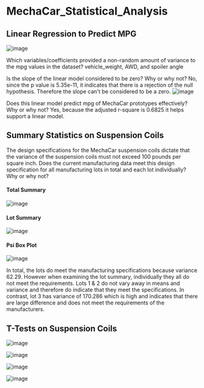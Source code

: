 # MechaCar_Statistical_Analysis

## Linear Regression to Predict MPG

![image](https://user-images.githubusercontent.com/82242081/133378675-6d5fb4ce-56af-42f4-9e3a-1eb424af1c2b.png)

Which variables/coefficients provided a non-random amount of variance to the mpg values in the dataset?
vehicle_weight, AWD, and spoiler angle

Is the slope of the linear model considered to be zero? Why or why not?
No, since the p value is 5.35e-11, it indicates that there is a rejection of the null hypothesis. Therefore the slope can't be considered to be a zero.
![image](https://user-images.githubusercontent.com/82242081/133379602-6e0c84f6-f5f7-4fc6-a4a4-87f5d1532050.png)

Does this linear model predict mpg of MechaCar prototypes effectively? Why or why not?
Yes, because the adjusted r-square is 0.6825 it helps support a linear model.

## Summary Statistics on Suspension Coils
The design specifications for the MechaCar suspension coils dictate that the variance of the suspension coils must not exceed 100 pounds per square inch. Does the current manufacturing data meet this design specification for all manufacturing lots in total and each lot individually? Why or why not?
#### Total Summary
![image](https://user-images.githubusercontent.com/82242081/133380745-8ebd5c4d-cead-4a61-be16-bf9d98e3452a.png)
#### Lot Summary
![image](https://user-images.githubusercontent.com/82242081/133380828-9a735b7f-8681-4a7f-9c58-02cdb9b09bae.png)
#### Psi Box Plot
![image](https://user-images.githubusercontent.com/82242081/133380938-61a885c5-c455-459a-a67a-8302b18f686c.png)

In total, the lots do meet the manufacturing specifications because variance 62.29. However when examining the lot summary, individually they all do not meet the requirements. Lots 1 & 2 do not vary away in means and variance and therefore do indicate that they meet the specifications. In contrast, lot 3 has variance of 170.286 which is high and indicates that there are large difference and does not meet the requirements of the manufacturers.

## T-Tests on Suspension Coils
![image](https://user-images.githubusercontent.com/82242081/133384743-6145386f-cfa4-4484-9426-fa2905d9a8a4.png)

![image](https://user-images.githubusercontent.com/82242081/133384801-3c801e98-d845-4e5a-9c87-936f0388c407.png)

![image](https://user-images.githubusercontent.com/82242081/133384847-9cbf8729-2f81-4222-b754-97027cafe225.png)

![image](https://user-images.githubusercontent.com/82242081/133384893-0b4cf98e-97a1-4d1f-b88e-def98e53f89f.png)
